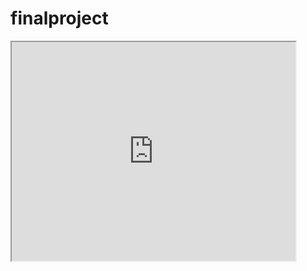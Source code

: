 # finalproject
<iframe src="https://aniaaliev.github.io/leaflet-map-polygon-hover/" width="90%" height="350"></iframe>
